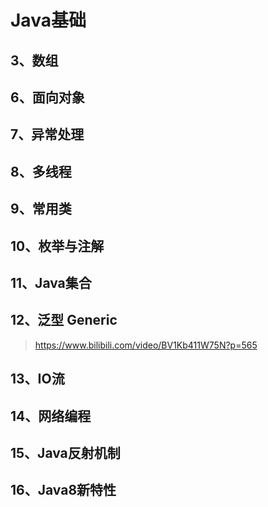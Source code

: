 # Java基础

## 3、数组

## 6、面向对象

## 7、异常处理

## 8、多线程

## 9、常用类

## 10、枚举与注解

## 11、Java集合

## 12、泛型 Generic

> https://www.bilibili.com/video/BV1Kb411W75N?p=565

## 13、IO流

## 14、网络编程

## 15、Java反射机制

## 16、Java8新特性